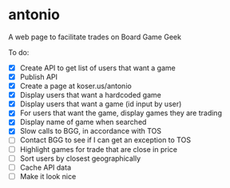 # antonio
A web page to facilitate trades on Board Game Geek

To do:

- [x] Create API to get list of users that want a game
- [x] Publish API
- [x] Create a page at koser.us/antonio
- [x] Display users that want a hardcoded game
- [x] Display users that want a game (id input by user)
- [x] For users that want the game, display games they are trading
- [x] Display name of game when searched
- [x] Slow calls to BGG, in accordance with TOS
- [ ] Contact BGG to see if I can get an exception to TOS
- [ ] Highlight games for trade that are close in price
- [ ] Sort users by closest geographically
- [ ] Cache API data
- [ ] Make it look nice
